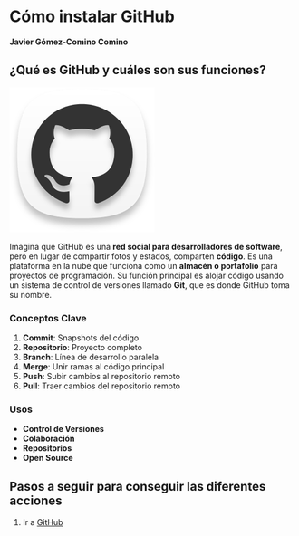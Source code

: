 # Cómo instalar GitHub
**Javier Gómez-Comino Comino**

## ¿Qué es GitHub y cuáles son sus funciones?
![GitHub](/img/GitHub-icon.png)

Imagina que GitHub es una **red social para desarrolladores de software**, pero en lugar de compartir fotos y estados, comparten **código**.
Es una plataforma en la nube que funciona como un **almacén o portafolio** para proyectos de programación. Su función principal es alojar código usando un sistema de control de versiones llamado **Git**, que es donde GitHub toma su nombre.

### Conceptos Clave  

1.  **Commit**: Snapshots del código
2.  **Repositorio**: Proyecto completo
3.  **Branch**: Línea de desarrollo paralela
4.  **Merge**: Unir ramas al código principal
5.  **Push**: Subir cambios al repositorio remoto
6.  **Pull**: Traer cambios del repositorio remoto

### Usos  
- **Control de Versiones**
- **Colaboración** 
- **Repositorios**
- **Open Source** 

## Pasos a seguir para conseguir las diferentes acciones
1. Ir a <a href="https://github.com/" target="_blank">GitHub</a>



